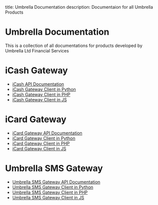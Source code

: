 title: Umbrella Documentation
description: Documentaion for all Umbrella Products

# Umbrella Documentation
This is a collection of all documentations for products developed by Umbrella Ltd Financial Services

# iCash Gateway
 - [iCash API Documentation](https://github.com/umbrellafs/iCashGatewayAPIDocs)
 - [iCash Gateway Client in Python](https://github.com/umbrellafs/iCashGatewayClientPython)
 - [iCash Gateway Client in PHP](https://github.com/umbrellafs/iCashGatewayClientPHP)
 - [iCash Gateway Client in JS](https://github.com/umbrellafs/iCashGatewayClientNodeJS)

# iCard Gateway
 - [iCard Gateway API Documentation](https://github.com/umbrellafs/iCardAPIDocs)
 - [iCard Gateway Client in Python](https://github.com/umbrellafs/iCardGatewayClientPython)
 - [iCard Gateway Client in PHP]()
 - [iCard Gateway Client in JS](https://github.com/umbrellafs/iCardGatewayClientNodeJS)

# Umbrella SMS Gateway
 - [Umbrella SMS Gateway API Documentation](https://github.com/umbrellafs/SMSGatewayDocs)
 - [Umbrella SMS Gateway Client in Python](https://github.com/umbrellafs/UmbrellaSMSClientPython)
 - [Umbrella SMS Gateway Client in PHP](https://github.com/umbrellafs/UmbrellaSMSClientPHP)
 - [Umbrella SMS Gateway Client in JS](https://github.com/umbrellafs/UmbrellaSMSClientNodeJS)